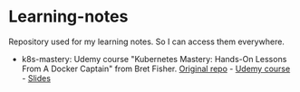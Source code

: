 # Learning-notes
Repository used for my learning notes. So I can access them everywhere. 

- k8s-mastery: Udemy course "Kubernetes Mastery: Hands-On Lessons From A Docker Captain" from Bret Fisher. [Original repo](https://github.com/BretFisher/kubernetes-mastery) - [Udemy course](https://www.udemy.com/course/kubernetesmastery/) - [Slides](https://slides.kubernetesmastery.com/#1) 
